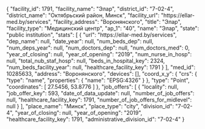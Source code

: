 {
    "facility_id": 1791,
    "facility_name": "Элар",
    "district_id": "7-02-4",
    "district_name": "Октябрьский район, Минск",
    "facility_url": "https:\/\/ellar-med.by\/services",
    "facility_address": "Воронянского",
    "title": "Элар",
    "facility_type": "Медицинский центр",
    "ap_1": "40",
    "name": "Элар",
    "state": "public institution",
    "stats": [
        {
            "url": "https:\/\/ellar-med.by\/services",
            "dep_name": null,
            "date_year": null,
            "num_beds_dep": null,
            "num_deps_year": null,
            "num_doctors_dep": null,
            "num_doctors_med": 0,
            "year_of_closing": null,
            "year_of_opening": "2019",
            "num_nurse_in_hosp": null,
            "total_nub_staf_hosp": null,
            "beds_in_hospital_key": 2324,
            "num_beds_facility_year": null,
            "healthcare_facility_key": 1791
        }
    ],
    "med_id": 10285633,
    "address": "Воронянского",
    "devices": [],
    "coord_x_y": {
        "crs": {
            "type": "name",
            "properties": {
                "name": "EPSG:4326"
            }
        },
        "type": "Point",
        "coordinates": [
            27.5456,
            53.8776
        ]
    },
    "job_offers": [
        {
            "locality": null,
            "job_offer_key": 593,
            "date_of_data_update": null,
            "number_of_job_offers": null,
            "healthcare_facility_key": 1791,
            "number_of_job_offers_for_midlevel": null
        }
    ],
    "place_name": "Минск",
    "place_type": "city",
    "division_id": "7-02-4",
    "year_of_closing": null,
    "year_of_opening": "2019",
    "healthcare_facility_key": 1791,
    "administrative_division_id": "7-02-4"
}